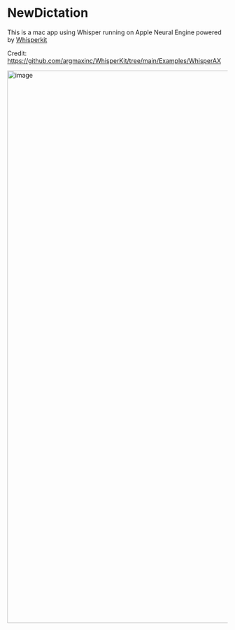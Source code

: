 # NewDictation
This is a mac app using Whisper running on Apple Neural Engine powered by [Whisperkit](https://github.com/argmaxinc/whisperkit)

Credit: https://github.com/argmaxinc/WhisperKit/tree/main/Examples/WhisperAX

<img width="1263" alt="image" src="https://github.com/user-attachments/assets/e961a836-9755-4aa6-9416-e7d11416d16f">
